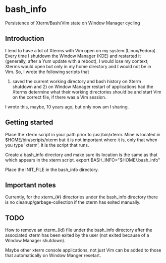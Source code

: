 # bash_info

Persistence of Xterm/Bash/Vim state on Window Manager cycling

## Introduction

I tend to have a lot of Xterms with Vim open on my system (Linux/Fedora). 
Every time I shutdown the Window Manager (KDE) and restarted it 
(generally, after a Yum update with a reboot), I would lose my
context; Xterms would open but only in my home directory and I
would not be in Vim. So, I wrote the following scripts that 
1) saved the current working directory and bash history on Xterm
shutdown and 2) on Window Manager restart of applications had
the Xterms determine what their working directories should be
and start Vim on the correct file, if there was a Vim session.

I wrote this, maybe, 10 years ago, but only now am I sharing.

## Getting started

Place the xterm script in your path prior to /usr/bin/xterm.
Mine is located in $HOME/bin/scripts/xterm but it is not 
important where it is, only that when you type 'xterm', it is
the script that runs.

Create a bash_info  directory  and make sure its location is the same
as that which appears in the xterm script.
    export BASH_INFO="$HOME/.bash_info"

Place the INIT_FILE in the bash_info directory.

## Important notes

Currently, for the xterm_{#} directories under the bash_info directory 
there is no cleanup/garbage-collection  if the xterm has exited
manually.

## TODO

How to remove an xterm_{id} file under the bash_info directory after
the associated xterm has been exited by the user (not exited because
of a Window Manager shutdown).

Maybe other xterm console applications,  not just Vim can be added to 
those that automatically on Window Manger resetart.
